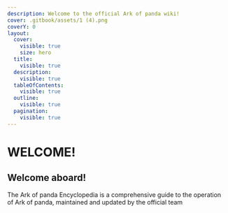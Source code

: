 ```yaml
---
description: Welcome to the official Ark of panda wiki!
cover: .gitbook/assets/1 (4).png
coverY: 0
layout:
  cover:
    visible: true
    size: hero
  title:
    visible: true
  description:
    visible: true
  tableOfContents:
    visible: true
  outline:
    visible: true
  pagination:
    visible: true
---
```


# WELCOME!

## Welcome aboard!

The Ark of panda Encyclopedia is a comprehensive guide to the operation of Ark of panda, maintained and updated by the official team
